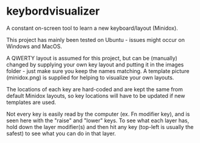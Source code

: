 # keybordvisualizer
A constant on-screen tool to learn a new keyboard/layout (Minidox).

This project has mainly been tested on Ubuntu - issues might occur on Windows and MacOS.

A QWERTY layout is assumed for this project, but can be (manually) changed by supplying your own key layout and putting it in the images folder - just make sure you keep the names matching.  A template picture (minidox.png) is supplied for helping to visualize your own layouts.

The locations of each key are hard-coded and are kept the same from default Minidox layouts, so key locations will have to be updated if new templates are used.

Not every key is easily read by the computer (ex. Fn modifier key), and is seen here with the "raise" and "lower" keys.
To see what each layer has, hold down the layer modifier(s) and then hit any key (top-left is usually the safest) to see what you can do in that layer.
